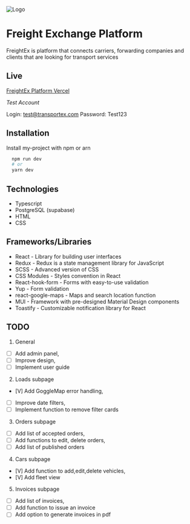 ![Logo](https://i.ibb.co/VH5CLRH/cover.png)

# Freight Exchange Platform

FreightEx is platform that connects carriers, forwarding companies and clients that are looking for transport services

## Live

[FreightEx Platform Vercel](https://freight-ex-platform.vercel.app)

_Test Account_

Login: test@transportex.com
Password: Test123

## Installation

Install my-project with npm or arn

```bash
  npm run dev
  # or
  yarn dev
```

## Technologies

- Typescript
- PostgreSQL (supabase)
- HTML
- CSS

## Frameworks/Libraries

- React - Library for building user interfaces
- Redux - Redux is a state management library for JavaScript
- SCSS - Advanced version of CSS
- CSS Modules - Styles convention in React
- React-hook-form - Forms with easy-to-use validation
- Yup - Form validation
- react-google-maps - Maps and search location function
- MUI - Framework with pre-designed Material Design components
- Toastify - Customizable notification library for React

## TODO

1. General

- [ ] Add admin panel,
- [ ] Improve design,
- [ ] Implement user guide

2. Loads subpage

- [V] Add GoggleMap error handling,
- [ ] Improve date filters,
- [ ] Implement function to remove filter cards

3. Orders subpage

- [ ] Add list of accepted orders,
- [ ] Add functions to edit, delete orders,
- [ ] Add list of published orders

4. Cars subpage

- [V] Add function to add,edit,delete vehicles,
- [V] Add fleet view

5. Invoices subpage

- [ ] Add list of invoices,
- [ ] Add function to issue an invoice
- [ ] Add option to generate invoices in pdf
